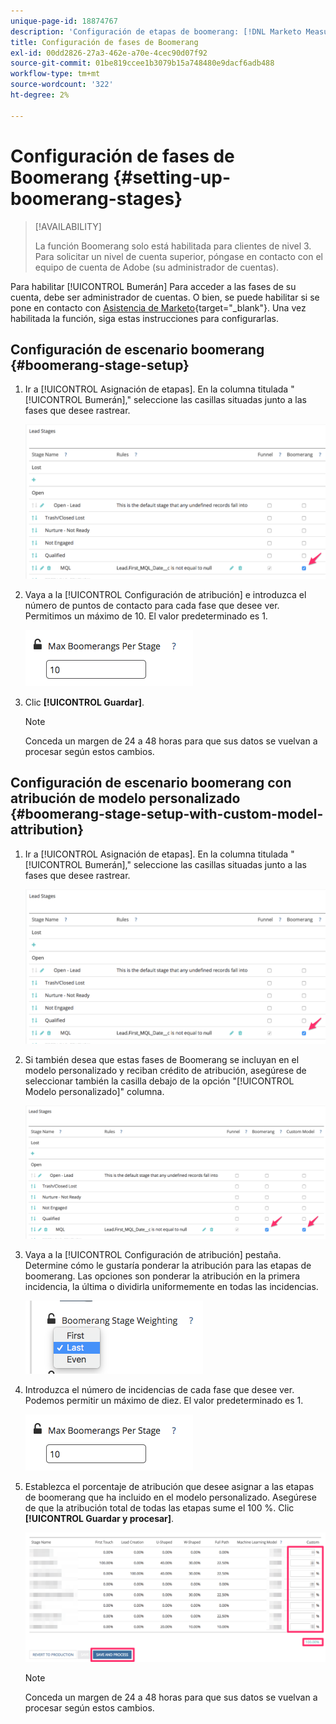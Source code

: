 ```yaml
---
unique-page-id: 18874767
description: 'Configuración de etapas de boomerang: [!DNL Marketo Measure] - Documentación del producto'
title: Configuración de fases de Boomerang
exl-id: 00dd2826-27a3-462e-a70e-4cec90d07f92
source-git-commit: 01be819ccee1b3079b15a748480e9dacf6adb488
workflow-type: tm+mt
source-wordcount: '322'
ht-degree: 2%

---
```


# Configuración de fases de Boomerang {#setting-up-boomerang-stages}

>[!AVAILABILITY]
>
>La función Boomerang solo está habilitada para clientes de nivel 3. Para solicitar un nivel de cuenta superior, póngase en contacto con el equipo de cuenta de Adobe (su administrador de cuentas).

Para habilitar [!UICONTROL Bumerán] Para acceder a las fases de su cuenta, debe ser administrador de cuentas. O bien, se puede habilitar si se pone en contacto con [Asistencia de Marketo](https://nation.marketo.com/t5/support/ct-p/Support){target="_blank"}. Una vez habilitada la función, siga estas instrucciones para configurarlas.

## Configuración de escenario boomerang {#boomerang-stage-setup}

1. Ir a [!UICONTROL Asignación de etapas]. En la columna titulada &quot;[!UICONTROL Bumerán],&quot; seleccione las casillas situadas junto a las fases que desee rastrear.

   ![](assets/1-2.png)

1. Vaya a la [!UICONTROL Configuración de atribución] e introduzca el número de puntos de contacto para cada fase que desee ver. Permitimos un máximo de 10. El valor predeterminado es 1.

   ![](assets/2-2.png)

1. Clic **[!UICONTROL Guardar]**.

   >[!NOTE]
   >
   >Conceda un margen de 24 a 48 horas para que sus datos se vuelvan a procesar según estos cambios.

## Configuración de escenario boomerang con atribución de modelo personalizado {#boomerang-stage-setup-with-custom-model-attribution}

1. Ir a [!UICONTROL Asignación de etapas]. En la columna titulada &quot;[!UICONTROL Bumerán],&quot; seleccione las casillas situadas junto a las fases que desee rastrear.

   ![](assets/3-1.png)

1. Si también desea que estas fases de Boomerang se incluyan en el modelo personalizado y reciban crédito de atribución, asegúrese de seleccionar también la casilla debajo de la opción &quot;[!UICONTROL Modelo personalizado]&quot; columna.

   ![](assets/4-1.png)

1. Vaya a la [!UICONTROL Configuración de atribución] pestaña. Determine cómo le gustaría ponderar la atribución para las etapas de boomerang. Las opciones son ponderar la atribución en la primera incidencia, la última o dividirla uniformemente en todas las incidencias.

   ![](assets/5-1.png)

1. Introduzca el número de incidencias de cada fase que desee ver. Podemos permitir un máximo de diez. El valor predeterminado es 1.

   ![](assets/6-1.png)

1. Establezca el porcentaje de atribución que desee asignar a las etapas de boomerang que ha incluido en el modelo personalizado. Asegúrese de que la atribución total de todas las etapas sume el 100 %. Clic **[!UICONTROL Guardar y procesar]**.

   ![](assets/7-1.png)

   >[!NOTE]
   >
   >Conceda un margen de 24 a 48 horas para que sus datos se vuelvan a procesar según estos cambios.
